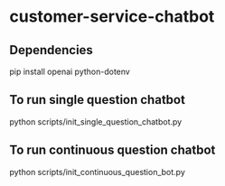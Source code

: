 # customer-service-chatbot

## Dependencies

pip install openai python-dotenv

## To run single question chatbot

python scripts/init_single_question_chatbot.py

## To run continuous question chatbot

python scripts/init_continuous_question_bot.py
